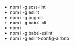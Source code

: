 - npm i -g scss-lint
- npm i -g eslint
- npm i -g pug-cli
- npm i -g babel-cli
- npm i
- npm i -g babel-eslint
- npm i -g eslint-config-airbnb
  
